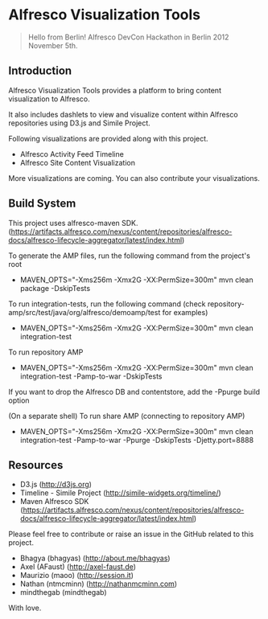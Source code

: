 Alfresco Visualization Tools
=============================

> 
> Hello from Berlin!
> Alfresco DevCon Hackathon in Berlin 2012 November 5th.

Introduction
------------

Alfresco Visualization Tools provides a platform to bring content visualization to Alfresco. 

It also includes dashlets to view and visualize content within Alfresco repositories using D3.js and Simile Project.


Following visualizations are provided along with this project.

 - Alfresco Activity Feed Timeline
 - Alfresco Site Content Visualization 

More visualizations are coming. You can also contribute your visualizations.

Build System
------------
This project uses alfresco-maven SDK. (https://artifacts.alfresco.com/nexus/content/repositories/alfresco-docs/alfresco-lifecycle-aggregator/latest/index.html)

To generate the AMP files, run the following command from the project's root

- MAVEN_OPTS="-Xms256m -Xmx2G -XX:PermSize=300m" mvn clean package -DskipTests

To run integration-tests, run the following command (check repository-amp/src/test/java/org/alfresco/demoamp/test for examples)

- MAVEN_OPTS="-Xms256m -Xmx2G -XX:PermSize=300m" mvn clean integration-test

To run repository AMP

- MAVEN_OPTS="-Xms256m -Xmx2G -XX:PermSize=300m" mvn clean integration-test -Pamp-to-war -DskipTests

If you want to drop the Alfresco DB and contentstore, add the -Ppurge build option

(On a separate shell) To run share AMP (connecting to repository AMP)

- MAVEN_OPTS="-Xms256m -Xmx2G -XX:PermSize=300m" mvn clean integration-test -Pamp-to-war -Ppurge -DskipTests -Djetty.port=8888

Resources
----------
- D3.js (http://d3js.org)
- Timeline - Simile Project (http://simile-widgets.org/timeline/)
- Maven Alfresco SDK (https://artifacts.alfresco.com/nexus/content/repositories/alfresco-docs/alfresco-lifecycle-aggregator/latest/index.html)

Please feel free to contribute or raise an issue in the GitHub related to this project.

- Bhagya (bhagyas) (http://about.me/bhagyas)
- Axel (AFaust) (http://axel-faust.de)
- Maurizio (maoo) (http://session.it)
- Nathan (ntmcminn) (http://nathanmcminn.com)
- mindthegab (mindthegab) 


With love.
